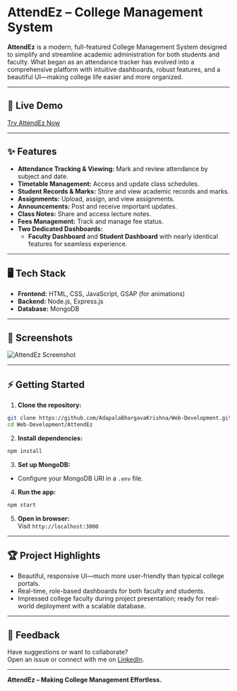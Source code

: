 # AttendEz – College Management System

**AttendEz** is a modern, full-featured College Management System designed to simplify and streamline academic administration for both students and faculty. What began as an attendance tracker has evolved into a comprehensive platform with intuitive dashboards, robust features, and a beautiful UI—making college life easier and more organized.

---

## 🚀 Live Demo

[Try AttendEz Now](https://adapalabhargavakrishna.github.io/Web-Development/AttendEz/index.html)

---

## ✨ Features

- **Attendance Tracking & Viewing:** Mark and review attendance by subject and date.
- **Timetable Management:** Access and update class schedules.
- **Student Records & Marks:** Store and view academic records and marks.
- **Assignments:** Upload, assign, and view assignments.
- **Announcements:** Post and receive important updates.
- **Class Notes:** Share and access lecture notes.
- **Fees Management:** Track and manage fee status.
- **Two Dedicated Dashboards:**  
  - **Faculty Dashboard** and **Student Dashboard** with nearly identical features for seamless experience.

---

## 🖥️ Tech Stack

- **Frontend:** HTML, CSS, JavaScript, GSAP (for animations)
- **Backend:** Node.js, Express.js
- **Database:** MongoDB

---

## 📸 Screenshots

![AttendEz Screenshot](https://adapalabhargavakrishna.github.io/Web-Development/Portfolio/assets/attendz.png)

---

## ⚡ Getting Started

1. **Clone the repository:**
```bash
git clone https://github.com/AdapalaBhargavaKrishna/Web-Development.git
cd Web-Development/AttendEz
```

2. **Install dependencies:**
```bash
npm install
```

3. **Set up MongoDB:**  
- Configure your MongoDB URI in a `.env` file.

4. **Run the app:**
```bash
npm start
```

5. **Open in browser:**  
Visit `http://localhost:3000`

---

## 🏆 Project Highlights

- Beautiful, responsive UI—much more user-friendly than typical college portals.
- Real-time, role-based dashboards for both faculty and students.
- Impressed college faculty during project presentation; ready for real-world deployment with a scalable database.

---

## 🙌 Feedback

Have suggestions or want to collaborate?  
Open an issue or connect with me on [LinkedIn](https://www.linkedin.com/in/adapalabhargavakrishna/).

---

**AttendEz – Making College Management Effortless.**
